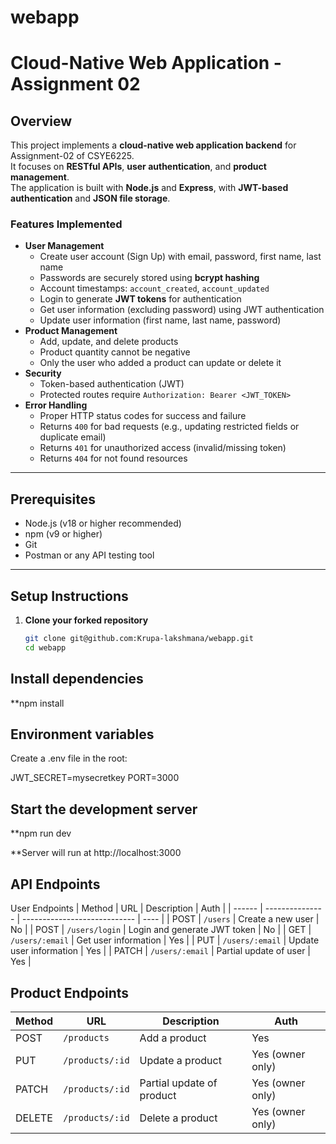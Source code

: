 # webapp
# Cloud-Native Web Application - Assignment 02

## Overview
This project implements a **cloud-native web application backend** for Assignment-02 of CSYE6225.  
It focuses on **RESTful APIs**, **user authentication**, and **product management**.  
The application is built with **Node.js** and **Express**, with **JWT-based authentication** and **JSON file storage**.

### Features Implemented
- **User Management**
  - Create user account (Sign Up) with email, password, first name, last name
  - Passwords are securely stored using **bcrypt hashing**
  - Account timestamps: `account_created`, `account_updated`
  - Login to generate **JWT tokens** for authentication
  - Get user information (excluding password) using JWT authentication
  - Update user information (first name, last name, password)
- **Product Management**
  - Add, update, and delete products
  - Product quantity cannot be negative
  - Only the user who added a product can update or delete it
- **Security**
  - Token-based authentication (JWT)
  - Protected routes require `Authorization: Bearer <JWT_TOKEN>`
- **Error Handling**
  - Proper HTTP status codes for success and failure
  - Returns `400` for bad requests (e.g., updating restricted fields or duplicate email)
  - Returns `401` for unauthorized access (invalid/missing token)
  - Returns `404` for not found resources

---

## Prerequisites
- Node.js (v18 or higher recommended)
- npm (v9 or higher)
- Git
- Postman or any API testing tool

---

## Setup Instructions

1. **Clone your forked repository**
   ```bash
   git clone git@github.com:Krupa-lakshmana/webapp.git
   cd webapp

## Install dependencies

   **npm install


## Environment variables
Create a .env file in the root:

JWT_SECRET=mysecretkey
PORT=3000


## Start the development server

   **npm run dev


   **Server will run at http://localhost:3000

   ## API Endpoints
User Endpoints
| Method | URL             | Description                  | Auth |
| ------ | --------------- | ---------------------------- | ---- |
| POST   | `/users`        | Create a new user            | No   |
| POST   | `/users/login`  | Login and generate JWT token | No   |
| GET    | `/users/:email` | Get user information         | Yes  |
| PUT    | `/users/:email` | Update user information      | Yes  |
| PATCH  | `/users/:email` | Partial update of user       | Yes  |

## Product Endpoints
| Method | URL             | Description               | Auth             |
| ------ | --------------- | ------------------------- | ---------------- |
| POST   | `/products`     | Add a product             | Yes              |
| PUT    | `/products/:id` | Update a product          | Yes (owner only) |
| PATCH  | `/products/:id` | Partial update of product | Yes (owner only) |
| DELETE | `/products/:id` | Delete a product          | Yes (owner only) |

